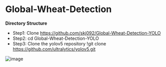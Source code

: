 # Global-Wheat-Detection

**Directory Structure**

* Step1: Clone https://github.com/skj092/Global-Wheat-Detection-YOLO
* Step2: cd Global-Wheat-Detection-YOLO
* Step3: Clone the yolov5 repository !git clone https://github.com/ultralytics/yolov5.git

![image](https://user-images.githubusercontent.com/43055935/173280016-975392ba-7e2e-41ac-94a9-5bfc539ba1cb.png)
